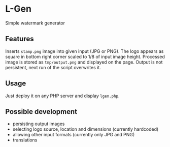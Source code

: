 # L-Gen
 Simple watermark generator

## Features
Inserts `stamp.png` image into given input (JPG or PNG). The logo appears as square in bottom right corner scaled to 1/8 of input image height. Processed image is stored as `tmp/output.png` and displayed on the page. Output is not persistent, next run of the script overwrites it.

## Usage
Just deploy it on any PHP server and display `lgen.php`.

## Possible development
* persisting output images
* selecting logo source, location and dimensions (currently hardcoded)
* allowing other input formats (currently only JPG and PNG)
* translations